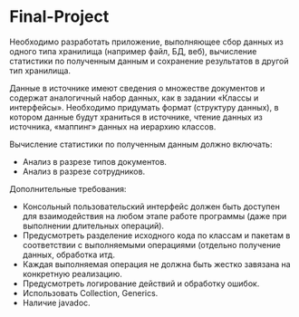 # Final-Project
Необходимо разработать приложение, выполняющее сбор данных из одного типа хранилища (например файл, БД, веб), вычисление статистики по полученным данным и сохранение результатов в другой тип хранилища.  

Данные в источнике имеют сведения о множестве документов и содержат аналогичный набор данных, как в задании «Классы и интерфейсы». Необходимо придумать формат (структуру данных), в котором данные будут храниться в источнике, чтение данных из источника, «маппинг» данных на иерархию классов.  

Вычисление статистики по полученным данным должно включать:  
- Анализ в разрезе типов документов. 
- Анализ в разрезе сотрудников. 

Дополнительные требования:  
- Консольный пользовательский интерфейс должен быть доступен для взаимодействия на любом этапе работе программы (даже при выполнении длительных операций). 
- Предусмотреть разделение исходного кода по классам и пакетам в соответствии с выполняемыми операциями (отдельно получение данных, обработка итд.   
- Каждая выполняемая операция не должна быть жестко завязана на конкретную реализацию. 
- Предусмотреть логирование действий и обработку ошибок. 
- Использовать Collection, Generics.   
- Наличие javadoc. 

